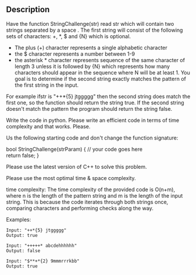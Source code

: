 ## Description
Have the function StringChallenge(str) read str which will contain two strings separated by a space . 
The first string will consist of the following sets of characters: +, *, $ and {N} which is optional. 
- The plus (+) character represents a single alphabetic character
- the $ character represents a number between 1-9 
- the asterisk * character represents sequence of the same character of length 3 unless 
  it is followed by {N} which represents how many characters should appear in the sequence
  where N will be at least 1. You goal is to determine if the second string exactly matches 
  the pattern of the first string in the input.

For example ifstr is "++*{5} jtggggg" then the second string does match the first one, so the function should return the string true. If the second string doesn't match the pattern the program should return the string false.

Write the code in python. Please write an efficient code in terms of time complexity and that works. Please.

Us the following starting code and don't change the function signature:

bool StringChallenge(strParam)
{
	// your code goes here	
	return false;
}

Please use the latest version of C++ to solve this problem.

Please use the most optimal time & space complexity.

time complexity: The time complexity of the provided code is O(n+m), where n is the length of the pattern string and 
m is the length of the input string. This is because the code iterates through both strings once, comparing characters 
and performing checks along the way.

Examples:

    Input: "++*{5} jtggggg"
    Output: true

    Input: "+++++* abcdehhhhhh"
    Output: false

    Input: "$**+*{2} 9mmmrrrkbb"
    Output: true
